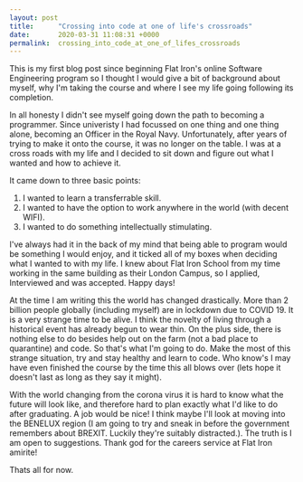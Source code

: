 ```yaml
---
layout: post
title:      "Crossing into code at one of life's crossroads"
date:       2020-03-31 11:08:31 +0000
permalink:  crossing_into_code_at_one_of_lifes_crossroads
---
```


This is my first blog post since beginning Flat Iron's online Software Engineering program so I thought I would give a bit of background about myself, why I'm taking the course and where I see my life going following its completion. 

In all honesty I didn't see myself going down the path to becoming a programmer. Since univeristy I had focussed on one thing and one thing alone, becoming an Officer in the Royal Navy. Unfortunately, after years of trying to make it onto the course, it was no longer on the table. I was at a cross roads with my life and I decided to sit down and figure out what I wanted and how to achieve it. 

It came down to three basic points: 
1. I wanted to learn a transferrable skill.
2. I wanted to have the option to work anywhere in the world (with decent WIFI). 
3. I wanted to do something intellectually stimulating. 

I've always had it in the back of my mind that being able to program would be something I would enjoy, and it ticked all of my boxes when deciding what I wanted to with my life. I knew about Flat Iron School from my time working in the same building as their London Campus, so I applied, Interviewed and was accepted. Happy days!

At the time I am writing this the world has changed drastically. More than 2 billion people globally (including myself) are in lockdown due to COVID 19. It is a very strange time to be alive. I think the novelty of living through a historical event has already begun to wear thin. On the plus side, there is nothing else to do besides help out on the farm (not a bad place to quarantine) and code. So that's what I'm going to do. Make the most of this strange situation, try and stay healthy and learn to code. Who know's I may have even finished the course by the time this all blows over (lets hope it doesn't last as long as they say it might).

With the world changing from the corona virus it is hard to know what the future will look like, and therefore hard to plan exactly what I'd like to do after graduating. A job would be nice! I think maybe I'll look at moving into the BENELUX region (I am going to try and sneak in before the government remembers about BREXIT. Luckily they're suitably distracted.). The truth is I am open to suggestions. Thank god for the careers service at Flat Iron amirite!

Thats all for now. 


